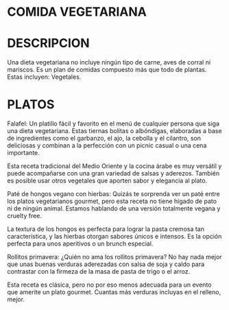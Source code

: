 # COMIDA VEGETARIANA

# DESCRIPCION
Una dieta vegetariana no incluye ningún tipo de carne, aves de corral ni mariscos. Es un plan de comidas compuesto más que todo de plantas. Estas incluyen: Vegetales.

# PLATOS
Falafel:
Un platillo fácil y favorito en el menú de cualquier persona que siga una dieta vegetariana. Estas tiernas bolitas o albóndigas, elaboradas a base de ingredientes como el garbanzo, el ajo, la cebolla y el cilantro, son deliciosas y combinan a la perfección con un picnic casual o una cena importante.

Esta receta tradicional del Medio Oriente y la cocina árabe es muy versátil y puede acompañarse con una gran variedad de salsas y aderezos. También es posible usar otros vegetales que aporten sabor y elegancia al plato.

Paté de hongos vegano con hierbas:
Quizás te sorprenda ver un paté entre los platos vegetarianos gourmet, pero esta receta no tiene hígado de pato ni de ningún animal. Estamos hablando de una versión totalmente vegana y cruelty free. 

La textura de los hongos es perfecta para lograr la pasta cremosa tan característica, y las hierbas otorgan sabores únicos e intensos. Es la opción perfecta para unos aperitivos o un brunch especial.

Rollitos primavera:
¿Quién no ama los rollitos primavera? No hay nada mejor que unas buenas verduras aderezadas con salsa de soja y caldo para contrastar con la firmeza de la masa de pasta de trigo o el arroz.

Esta receta es clásica, pero no por eso menos adecuada para un evento que amerite un plato gourmet. Cuantas más verduras incluyas en el relleno, mejor.

